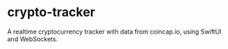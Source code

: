 # crypto-tracker
A realtime cryptocurrency tracker with data from coincap.io, using SwiftUI and WebSockets.
